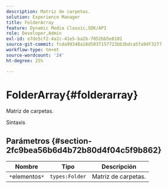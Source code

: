 ```yaml
---
description: Matriz de carpetas.
solution: Experience Manager
title: FolderArray
feature: Dynamic Media Classic,SDK/API
role: Developer,Admin
exl-id: e7de5cf2-4a2c-41e5-ba2b-7052bb5e8101
source-git-commit: fcda99340a18d5037157723bb3bdca5fa9df3277
workflow-type: tm+mt
source-wordcount: '24'
ht-degree: 25%

---
```


# FolderArray{#folderarray}

Matriz de carpetas.

Sintaxis

## Parámetros {#section-2fc9bea56b6d4b72b80d4f04c5f9b862}

| Nombre | Tipo | Descripción |
|---|---|---|
| `*`elementos`*` | `types:Folder` | Matriz de carpetas. |

